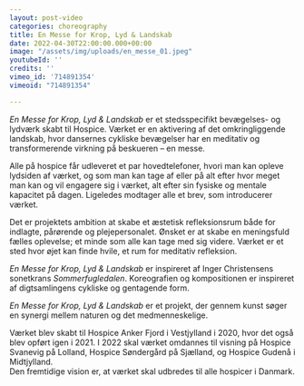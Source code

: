 ```yaml
---
layout: post-video
categories: choreography
title: En Messe for Krop, Lyd & Landskab
date: 2022-04-30T22:00:00.000+00:00
image: "/assets/img/uploads/en_messe_01.jpeg"
youtubeId: ''
credits: ''
vimeo_id: '714891354'
vimeoid: "714891354"

---
```

_En Messe for Krop, Lyd & Landskab_ er et stedsspecifikt bevægelses- og lydværk skabt til Hospice. Værket er en aktivering af det omkringliggende landskab, hvor dansernes cykliske bevægelser har en meditativ og transformerende virkning på beskueren – en messe.  
  
Alle på hospice får udleveret et par hovedtelefoner, hvori man kan opleve lydsiden af værket, og som man kan tage af eller på alt efter hvor meget man kan og vil engagere sig i værket, alt efter sin fysiske og mentale kapacitet på dagen. Ligeledes modtager alle et brev, som introducerer værket.

Det er projektets ambition at skabe et æstetisk refleksionsrum både for indlagte, pårørende og plejepersonalet. Ønsket er at skabe en meningsfuld fælles oplevelse; et minde som alle kan tage med sig videre. Værket er et sted hvor øjet kan finde hvile, et rum for meditativ refleksion.

_En Messe for Krop, Lyd & Landskab_ er inspireret af Inger Christensens sonetkrans _Sommerfugledalen_. Koreografien og kompositionen er inspireret af digtsamlingens cykliske og gentagende form.

_En Messe for Krop, Lyd & Landskab_ er et projekt, der gennem kunst søger en synergi mellem naturen og det medmenneskelige.

Værket blev skabt til Hospice Anker Fjord i Vestjylland i 2020, hvor det også blev opført igen i 2021. I 2022 skal værket omdannes til visning på Hospice Svanevig på Lolland, Hospice Søndergård på Sjælland, og Hospice Gudenå i Midtjylland.  
Den fremtidige vision er, at værket skal udbredes til alle hospicer i Danmark.